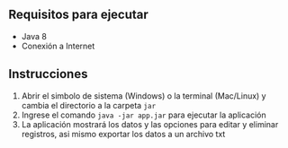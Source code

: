 ## Requisitos para ejecutar

* Java 8
* Conexión a Internet

## Instrucciones

1. Abrir el simbolo de sistema (Windows) o la terminal (Mac/Linux) y cambia el directorio a la carpeta `jar`
2. Ingrese el comando `java -jar app.jar` para ejecutar la aplicación
3. La aplicación mostrará los datos y las opciones para editar y eliminar registros, asi mismo exportar los datos a un archivo txt